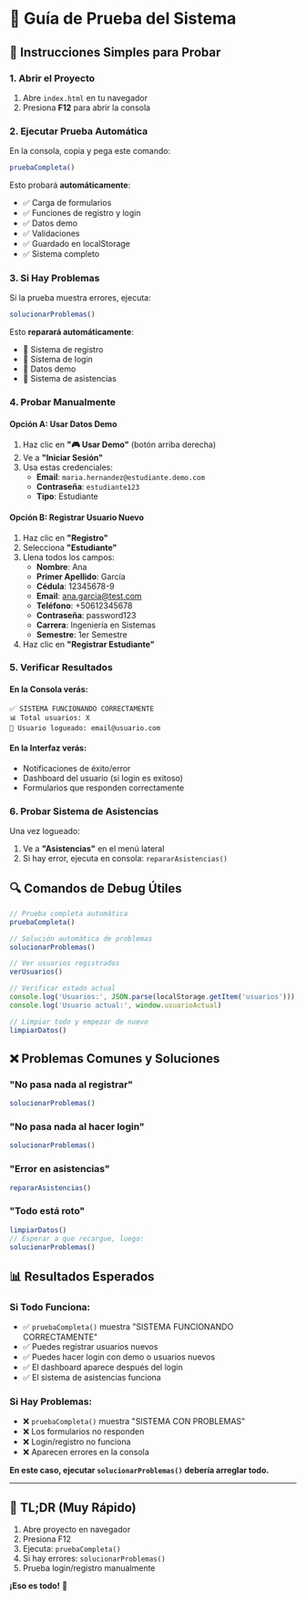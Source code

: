 # 🧪 Guía de Prueba del Sistema

## 🎯 Instrucciones Simples para Probar

### 1. Abrir el Proyecto
1. Abre `index.html` en tu navegador
2. Presiona **F12** para abrir la consola

### 2. Ejecutar Prueba Automática
En la consola, copia y pega este comando:

```javascript
pruebaCompleta()
```

Esto probará **automáticamente**:
- ✅ Carga de formularios
- ✅ Funciones de registro y login
- ✅ Datos demo
- ✅ Validaciones
- ✅ Guardado en localStorage
- ✅ Sistema completo

### 3. Si Hay Problemas
Si la prueba muestra errores, ejecuta:

```javascript
solucionarProblemas()
```

Esto **reparará automáticamente**:
- 🔧 Sistema de registro
- 🔧 Sistema de login
- 🔧 Datos demo
- 🔧 Sistema de asistencias

### 4. Probar Manualmente

#### **Opción A: Usar Datos Demo**
1. Haz clic en **"🎮 Usar Demo"** (botón arriba derecha)
2. Ve a **"Iniciar Sesión"**
3. Usa estas credenciales:
   - **Email**: `maria.hernandez@estudiante.demo.com`
   - **Contraseña**: `estudiante123`
   - **Tipo**: Estudiante

#### **Opción B: Registrar Usuario Nuevo**
1. Haz clic en **"Registro"**
2. Selecciona **"Estudiante"**
3. Llena todos los campos:
   - **Nombre**: Ana
   - **Primer Apellido**: García
   - **Cédula**: 12345678-9
   - **Email**: ana.garcia@test.com
   - **Teléfono**: +50612345678
   - **Contraseña**: password123
   - **Carrera**: Ingeniería en Sistemas
   - **Semestre**: 1er Semestre
4. Haz clic en **"Registrar Estudiante"**

### 5. Verificar Resultados

#### **En la Consola verás:**
```
✅ SISTEMA FUNCIONANDO CORRECTAMENTE
📊 Total usuarios: X
👤 Usuario logueado: email@usuario.com
```

#### **En la Interfaz verás:**
- Notificaciones de éxito/error
- Dashboard del usuario (si login es exitoso)
- Formularios que responden correctamente

### 6. Probar Sistema de Asistencias

Una vez logueado:
1. Ve a **"Asistencias"** en el menú lateral
2. Si hay error, ejecuta en consola: `repararAsistencias()`

## 🔍 Comandos de Debug Útiles

```javascript
// Prueba completa automática
pruebaCompleta()

// Solución automática de problemas
solucionarProblemas()

// Ver usuarios registrados
verUsuarios()

// Verificar estado actual
console.log('Usuarios:', JSON.parse(localStorage.getItem('usuarios')))
console.log('Usuario actual:', window.usuarioActual)

// Limpiar todo y empezar de nuevo
limpiarDatos()
```

## ❌ Problemas Comunes y Soluciones

### "No pasa nada al registrar"
```javascript
solucionarProblemas()
```

### "No pasa nada al hacer login"
```javascript
solucionarProblemas()
```

### "Error en asistencias"
```javascript
repararAsistencias()
```

### "Todo está roto"
```javascript
limpiarDatos()
// Esperar a que recargue, luego:
solucionarProblemas()
```

## 📊 Resultados Esperados

### **Si Todo Funciona:**
- ✅ `pruebaCompleta()` muestra "SISTEMA FUNCIONANDO CORRECTAMENTE"
- ✅ Puedes registrar usuarios nuevos
- ✅ Puedes hacer login con demo o usuarios nuevos
- ✅ El dashboard aparece después del login
- ✅ El sistema de asistencias funciona

### **Si Hay Problemas:**
- ❌ `pruebaCompleta()` muestra "SISTEMA CON PROBLEMAS"
- ❌ Los formularios no responden
- ❌ Login/registro no funciona
- ❌ Aparecen errores en la consola

**En este caso, ejecutar `solucionarProblemas()` debería arreglar todo.**

---

## 🎯 TL;DR (Muy Rápido)

1. Abre proyecto en navegador
2. Presiona F12
3. Ejecuta: `pruebaCompleta()`
4. Si hay errores: `solucionarProblemas()`
5. Prueba login/registro manualmente

**¡Eso es todo!** 🚀
